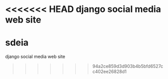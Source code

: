 <<<<<<< HEAD
django social media web site
=======
# sdeia
django social media web site  
>>>>>>> 94a2ce859d3d903b4b5bfd6527cc402ee26828d1
